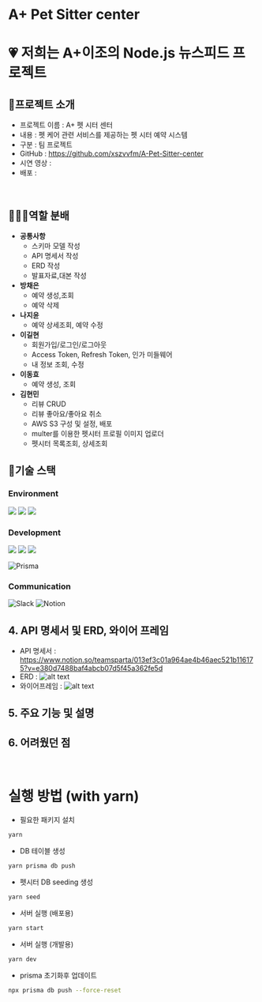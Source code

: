 # A+ Pet Sitter center

# 💗 저희는 A+이조의 Node.js 뉴스피드 프로젝트


## 📝프로젝트 소개

- 프로젝트 이름 : A+ 펫 시터 센터
- 내용 : 펫 케어 관련 서비스를 제공하는 펫 시터 예약 시스템
- 구분 : 팀 프로젝트
- GitHub : https://github.com/xszvvfm/A-Pet-Sitter-center
- 시연 영상 :
- 배포 :

<br>

## 👩‍👩‍👦역할 분배

- **공통사항**
  - 스키마 모델 작성
  - API 명세서 작성
  - ERD 작성
  - 발표자료,대본 작성
- **방채은**
  - 예약 생성,조회
  - 예약 삭제
- **나지윤**
  - 예약 상세조회, 예약 수정
- **이길현**
  - 회원가입/로그인/로그아웃
  - Access Token, Refresh Token, 인가 미들웨어
  - 내 정보 조회, 수정
- **이동효**
  - 예약 생성, 조회
- **김현민**
  - 리뷰 CRUD
  - 리뷰 좋아요/좋아요 취소
  - AWS S3 구성 및 설정, 배포
  - multer를 이용한 펫시터 프로필 이미지 업로더
  - 펫시터 목록조회, 상세조회

## 📌기술 스택

### Environment

<img src="https://img.shields.io/badge/github-181717?style=for-the-badge&logo=github&logoColor=white">
  <img src="https://img.shields.io/badge/git-F05032?style=for-the-badge&logo=git&logoColor=white">
  <img src="https://img.shields.io/badge/Visual Studio-5C2D91?style=flat-square&logo=visual-studio&logoColor=white">

### Development

<img src="https://img.shields.io/badge/javascript-F7DF1E?style=for-the-badge&logo=javascript&logoColor=black">
<img src="https://img.shields.io/badge/node.js-339933?style=for-the-badge&logo=Node.js&logoColor=white">
<img src="https://img.shields.io/badge/mysql-4479A1?style=for-the-badge&logo=mysql&logoColor=white">

![Prisma](https://img.shields.io/badge/Prisma-3982CE?style=for-the-badge&logo=prisma&logoColor=white)

### Communication

![Slack](https://img.shields.io/badge/Slack-4A154B?style=for-the-badge&logo=Slack&logoColor=white) ![Notion](https://img.shields.io/badge/Notion-000000?style=for-the-badge&logo=Notion&logoColor=white)

## 4. API 명세서 및 ERD, 와이어 프레임

- API 명세서 : https://www.notion.so/teamsparta/013ef3c01a964ae4b46aec521b116175?v=e380d7488baf4abcb07d5f45a362fe5d
- ERD : ![alt text](image.png)
- 와이어프레임 : ![alt text](image-2.png)

## 5. 주요 기능 및 설명

## 6. 어려웠던 점

<br>

# 실행 방법 (with yarn)

- 필요한 패키지 설치

```sh
yarn
```

- DB 테이블 생성

```sh
yarn prisma db push
```

- 펫시터 DB seeding 생성

```sh
yarn seed
```

- 서버 실행 (배포용)

```sh
yarn start
```

- 서버 실행 (개발용)

```sh
yarn dev
```

- prisma 초기화후 업데이트

```sh
npx prisma db push --force-reset
```
